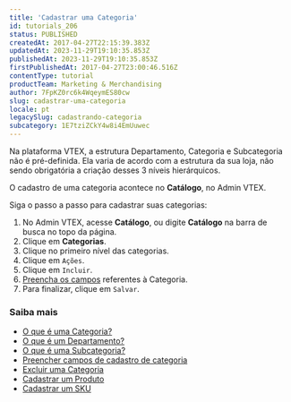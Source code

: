 ```yaml
---
title: 'Cadastrar uma Categoria'
id: tutorials_206
status: PUBLISHED
createdAt: 2017-04-27T22:15:39.383Z
updatedAt: 2023-11-29T19:10:35.853Z
publishedAt: 2023-11-29T19:10:35.853Z
firstPublishedAt: 2017-04-27T23:00:46.516Z
contentType: tutorial
productTeam: Marketing & Merchandising
author: 7FpKZ0rc6k4WqeymES80cw
slug: cadastrar-uma-categoria
locale: pt
legacySlug: cadastrando-categoria
subcategory: 1E7tziZCkY4w8i4EmUuwec
---
```


<div class="alert alert-info">
Na plataforma VTEX, a estrutura Departamento, Categoria e Subcategoria não é pré-definida. Ela varia de acordo com a estrutura da sua loja, não sendo obrigatória a criação desses 3 níveis hierárquicos.
</div>

O cadastro de uma categoria acontece no __Catálogo__, no Admin VTEX.

Siga o passo a passo para cadastrar suas categorias:

1. No Admin VTEX, acesse __Catálogo__, ou digite __Catálogo__ na barra de busca no topo da página.
2. Clique em __Categorias__.
3. Clique no primeiro nível das categorias.
4. Clique em `Ações`.
5. Clique em `Incluir`.
6. [Preencha os campos](/pt/tutorial/campos-de-cadastro-de-categoria) referentes à Categoria.
7. Para finalizar, clique em `Salvar`.

### Saiba mais
- [O que é uma Categoria?](https://help.vtex.com/pt/tutorial/o-que-e-uma-categoria--6HV4Q3E2FauUoOQoiCCgCg)
- [O que é um Departamento?](https://help.vtex.com/pt/tutorial/o-que-e-um-departamento--22rKjmYWVmmKAK8CWa8yKw)
- [O que é uma Subcategoria?](https://help.vtex.com/pt/tutorial/o-que-e-uma-subcategoria--2cb0aRkG3i6AeiAMM24iwY)
- [Preencher campos de cadastro de categoria](/pt/tutorial/campos-de-cadastro-de-categoria)
- [Excluir uma Categoria](/pt/tutorial/entendendo-a-manutencao-da-base-de-dados)
- [Cadastrar um Produto](/pt/tutorial/cadastrando-produto)
- [Cadastrar um SKU](https://help.vtex.com/pt/tracks/catalogo-101--5AF0XfnjfWeopIFBgs3LIQ/17PxekVPmVYI4c3OCQ0ddJ?&utm_source=autocomplete)

